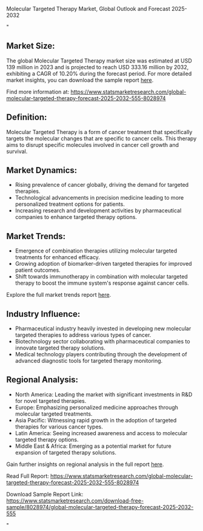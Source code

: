 Molecular Targeted Therapy Market, Global Outlook and Forecast 2025-2032

"<!DOCTYPE html>
<html>
<head>
<title>Molecular Targeted Therapy Market, Global Outlook and Forecast 2025-2032</title>
</head>
<body>

<h2>Market Size:</h2>
<p>The global Molecular Targeted Therapy market size was estimated at USD 139 million in 2023 and is projected to reach USD 333.16 million by 2032, exhibiting a CAGR of 10.20% during the forecast period. For more detailed market insights, you can download the sample report <a href=""https://www.statsmarketresearch.com/download-free-sample/8028974/global-molecular-targeted-therapy-forecast-2025-2032-555"">here</a>.</p>
<p>Find more information at: <a href='https://www.statsmarketresearch.com/global-molecular-targeted-therapy-forecast-2025-2032-555-8028974'>https://www.statsmarketresearch.com/global-molecular-targeted-therapy-forecast-2025-2032-555-8028974</a></p>

<h2>Definition:</h2>
<p>Molecular Targeted Therapy is a form of cancer treatment that specifically targets the molecular changes that are specific to cancer cells. This therapy aims to disrupt specific molecules involved in cancer cell growth and survival.</p>

<h2>Market Dynamics:</h2>
<ul>
<li>Rising prevalence of cancer globally, driving the demand for targeted therapies.</li>
<li>Technological advancements in precision medicine leading to more personalized treatment options for patients.</li>
<li>Increasing research and development activities by pharmaceutical companies to enhance targeted therapy options.</li>
</ul>

<h2>Market Trends:</h2>
<ul>
<li>Emergence of combination therapies utilizing molecular targeted treatments for enhanced efficacy.</li>
<li>Growing adoption of biomarker-driven targeted therapies for improved patient outcomes.</li>
<li>Shift towards immunotherapy in combination with molecular targeted therapy to boost the immune system's response against cancer cells.</li>
</ul>
<p>Explore the full market trends report <a href='https://www.statsmarketresearch.com/global-molecular-targeted-therapy-forecast-2025-2032-555-8028974'>here</a>.</p>

<h2>Industry Influence:</h2>
<ul>
<li>Pharmaceutical industry heavily invested in developing new molecular targeted therapies to address various types of cancer.</li>
<li>Biotechnology sector collaborating with pharmaceutical companies to innovate targeted therapy solutions.</li>
<li>Medical technology players contributing through the development of advanced diagnostic tools for targeted therapy monitoring.</li>
</ul>

<h2>Regional Analysis:</h2>
<ul>
<li>North America: Leading the market with significant investments in R&D for novel targeted therapies.</li>
<li>Europe: Emphasizing personalized medicine approaches through molecular targeted treatments.</li>
<li>Asia Pacific: Witnessing rapid growth in the adoption of targeted therapies for various cancer types.</li>
<li>Latin America: Seeing increased awareness and access to molecular targeted therapy options.</li>
<li>Middle East & Africa: Emerging as a potential market for future expansion of targeted therapy solutions.</li>
</ul>
<p>Gain further insights on regional analysis in the full report <a href='https://www.statsmarketresearch.com/global-molecular-targeted-therapy-forecast-2025-2032-555-8028974'>here</a>.</p>

<p>Read Full Report: <a href='https://www.statsmarketresearch.com/global-molecular-targeted-therapy-forecast-2025-2032-555-8028974'>https://www.statsmarketresearch.com/global-molecular-targeted-therapy-forecast-2025-2032-555-8028974</a></p>
<p>Download Sample Report Link: <a href='https://www.statsmarketresearch.com/download-free-sample/8028974/global-molecular-targeted-therapy-forecast-2025-2032-555'>https://www.statsmarketresearch.com/download-free-sample/8028974/global-molecular-targeted-therapy-forecast-2025-2032-555</a></p>

</body>
</html>"
